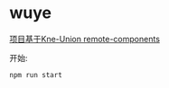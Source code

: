 # wuye



[项目基于Kne-Union remote-components](https://www.kne-union.top/#/components)

开始:

```shell
npm run start
```
